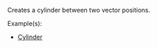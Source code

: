 Creates a cylinder between two vector positions.

Example(s):



* [Cylinder](https://creator.trimble.com/graph?assetURI=whp:e85e7d19-6352-4e28-b49a-24903229d3d5&version=latest)